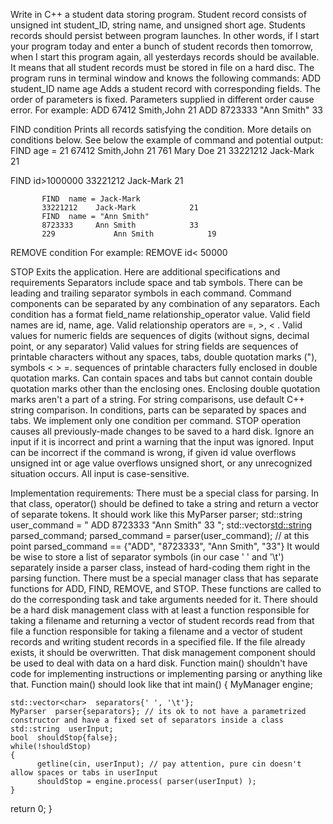 Write in C++ a student data storing program.
Student record consists of unsigned int student_ID, string name, and unsigned short age.
Students records should persist between program launches. In other words, if I start your program today and enter a bunch of student records then tomorrow, when I start this program again, all yesterdays records should be available. It means that all student records must be stored in file on a hard disc.
The program runs in terminal window and knows the following commands:
ADD  student_ID  name  age
Adds a student record with corresponding fields. The order of parameters is fixed. Parameters supplied in different order cause error. For example:
ADD 67412  Smith,John  21
ADD   8723333 "Ann Smith"   33
 
FIND  condition
Prints all records satisfying the condition. More details on conditions below. See below the example of command and potential output:
FIND  age = 21
67412           Smith,John            21
761              Mary Doe             21
33221212    Jack-Mark            21

FIND  id>1000000
33221212    Jack-Mark            21

           FIND  name = Jack-Mark
           33221212    Jack-Mark            21
           FIND  name = "Ann Smith"
           8723333     Ann Smith            33
           229             Ann Smith            19
REMOVE  condition
For example:
REMOVE   id< 50000   

STOP
Exits the application.
Here are additional specifications and requirements
Separators include space and tab symbols. There can be leading and trailing separator symbols in each command. Command components can be separated by any combination of any separators.
Each condition has a format field_name relationship_operator value.
Valid field names are id, name, age.
Valid relationship operators are =,  >, < .
Valid values for numeric fields are sequences of digits (without signs, decimal point, or any separator)
Valid values for string fields are
sequences of printable characters without any spaces, tabs, double quotation marks ("), symbols < > =. 
sequences of printable characters fully enclosed in double quotation marks. Can contain spaces and tabs but cannot contain double quotation marks other than the enclosing ones. Enclosing double quotation marks aren't a part of a string.
For string comparisons, use default C++ string comparison.
In conditions, parts can be separated by spaces and tabs.
We implement only one condition per command.
STOP operation causes all previously-made changes to be saved to a hard disk.
Ignore an input if it is incorrect and print a warning that the input was ignored. Input can be incorrect if the command is wrong, if given id value overflows unsigned int or age value overflows unsigned short, or any unrecognized situation occurs.
All input is case-sensitive.
 
Implementation requirements:
There must be a special class for parsing. In that class, operator() should be defined to take a string and return a vector of separate tokens. It should work like this
MyParser  parser;
std::string  user_command = "  ADD   8723333 \"Ann Smith\"   33   ";
std::vector<std::string>  parsed_command;
parsed_command = parser(user_command);
// at this point parsed_command == {"ADD", "8723333", "Ann Smith", "33"}
It would be wise to store a list of separator symbols (in our case ' ' and '\t') separately inside a parser class, instead of hard-coding them right in the parsing function.
There must be a special manager class that has separate functions for ADD, FIND, REMOVE, and STOP. These functions are called to do the corresponding task and take arguments needed for it.
There should be a hard disk management class with at least
a function responsible for taking a filename and returning a vector of student records read from that file
a function responsible for taking a filename and a vector of student records and writing student records in a specified file. If the file already exists, it should be overwritten.
That disk management component should be used to deal with data on a hard disk.
Function main() shouldn't have code for implementing instructions or implementing parsing or anything like that. Function main() should look like that
int main()
{
    MyManager  engine;

    std::vector<char>  separators{' ', '\t'};
    MyParser  parser{separators}; // its ok to not have a parametrized constructor and have a fixed set of separators inside a class
    std::string  userInput;
    bool  shouldStop{false};
    while(!shouldStop)
    {
          getline(cin, userInput); // pay attention, pure cin doesn't allow spaces or tabs in userInput
          shouldStop = engine.process( parser(userInput) );
    }

   return 0;
}